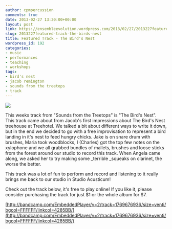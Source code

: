 ```yaml
---
author: cpmpercussion
comments: true
date: 2013-02-27 13:30:00+00:00
layout: post
link: https://ensembleevolution.wordpress.com/2013/02/27/2013227featured-track-the-birds-nest/
slug: 2013227featured-track-the-birds-nest
title: Featured Track - The Bird's Nest
wordpress_id: 192
categories:
- music
- performances
- teaching
- workshops
tags:
- bird's nest
- jacob remington
- sounds from the treetops
- track
---
```


![](https://ensembleevolution.files.wordpress.com/2013/02/71731-birdsnest-exampleimage.jpg)
  



This weeks track from "Sounds from the Treetops" is "The Bird's Nest". This track came about from Jacob's first impressions about The Bird's Nest treehouse at Treehotel. We talked a bit about different ways to write it down, but in the end we decided to go with a free improvisation to represent a bird landing in it's nest to feed hungry chicks. Jake is on snare drum with brushes, Maria took woodblocks, I (Charles) got the top few notes on the xylophone and we all grabbed bundles of mallets, brushes and loose sticks from the forest around our studio to record this track. When Angela came along, we asked her to try making some _terrible _squeaks on clarinet, the worse the better.

This track was a lot of fun to perform and record and listening to it really brings me back to our studio in Studio Acusticum!

Check out the track below, it's free to play online! If you like it, please consider purchasing the track for just $1 or the whole album for $7.


 
   [http://bandcamp.com/EmbeddedPlayer/v=2/track=1769676936/size=venti/bgcol=FFFFFF/linkcol=4285BB/](http://bandcamp.com/EmbeddedPlayer/v=2/track=1769676936/size=venti/bgcol=FFFFFF/linkcol=4285BB/)
